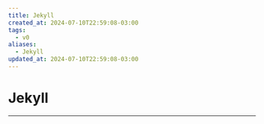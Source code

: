 ```yaml
---
title: Jekyll
created_at: 2024-07-10T22:59:08-03:00
tags:
  - v0
aliases:
  - Jekyll
updated_at: 2024-07-10T22:59:08-03:00
---
```

# Jekyll
---

